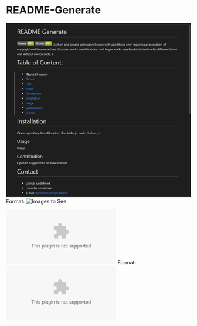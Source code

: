 # README-Generate
![Screenshot](/screenshot/Image.png)
Format: ![Images to See](C:\Users\Karmjeet\code\README-Generate\screenshot\Image.png)

![Screenshot](/screenshot/video.zip)
Format: ![Watch video](C:\Users\Karmjeet\code\README-Generate\screenshot\video.zip)
